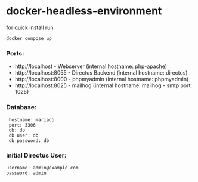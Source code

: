 # docker-headless-environment

for quick install run

```
docker compose up
```

### Ports:
* http://localhost - Webserver (internal hostname: php-apache)
* http://localhost:8055 - Directus Backend (internal hostname: directus)
* http://localhost:8000 - phpmyadmin (internal hostname: phpmyadmin)
* http://localhost:8025 - mailhog (internal hostname: mailhog - smtp port: 1025)

### Database:
```
 hostname: mariadb
 port: 3306
 db: db
 db user: db
 db password: db
 ```

 ### initial Directus User:
 ```
 username: admin@example.com
 password: admin
 ```

